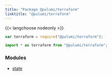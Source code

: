 ```yaml
---
title: "Package @pulumi/terraform"
linktitle: "@pulumi/terraform"
---
```


<!-- WARNING: this page was generated by a tool. Do not edit it by hand. -->
<!-- To change it, please see https://github.com/pulumi/docs/tree/master/tools/tscdocgen. -->

{{< langchoose nodeonly >}}

```javascript
var terraform = require("@pulumi/terraform");
```

```typescript
import * as terraform from "@pulumi/terraform";
```


<h3>Modules</h3>
<ul class="api">
    <li><a href="state/"><span class="symbol module"></span>state</a></li>
</ul>








